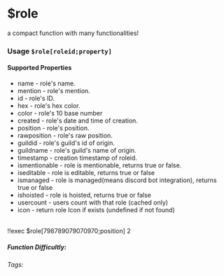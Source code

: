 # $role
a compact function with many functionalities!

### Usage `$role[roleid;property]`

#### Supported Properties

* name - role's name.
* mention - role's mention.
* id - role's ID.
* hex - role's hex color.
* color - role's 10 base number
* created - role's date and time of creation.
* position - role's position.
* rawposition - role's raw position.
* guildid - role's guild's id of origin.
* guildname - role's guild's name of origin.
* timestamp - creation timestamp of roleid.
* ismentionable - role is mentionable, returns true or false.
* iseditable - role is editable, returns true or false
* ismanaged - role is managed(means discord bot integration), returns true or false
* ishoisted - role is hoisted, returns true or false
* usercount - users count with that role (cached only)
* icon - return role Icon if exists (undefined if not found)
<br/>
<discord-messages>
	<discord-message :bot="false" role-color="#ffcc9a" author="Member">
		!!exec $role[798789079070970;position]
	</discord-message>
	<discord-message :bot="true" role-color="#0099ff" author="Custom Command" avatar="https://media.discordapp.net/avatars/725721249652670555/781224f90c3b841ba5b40678e032f74a.webp">
		2
	</discord-message>
</discord-messages>

##### Function Difficultly: <Badge type="tip" text="Easy" vertical="middle" /> 
###### Tags: <Badge type="tip" text="compact" vertical="middle" /> <Badge type="tip" text="role" vertical="middle" />
